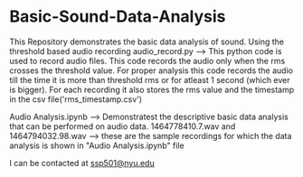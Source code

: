 # Basic-Sound-Data-Analysis
This Repository demonstrates the basic data analysis of sound. Using the threshold based audio recording
audio_record.py --> This python code is used to record audio files. This code records the audio only when the rms crosses the threshold value. For proper analysis this code records the audio till the time it is more than threshold rms or for atleast 1 second (which ever is bigger). For each recording it also stores the rms value and the timestamp in the csv file('rms_timestamp.csv')

Audio Analysis.ipynb --> Demonstratest the descriptive basic data analysis that can be performed on audio data.
1464778410.7.wav and 1464794032.98.wav --> these are the sample recordings for which the data analysis is shown in "Audio Analysis.ipynb" file

I can be contacted at ssp501@nyu.edu
